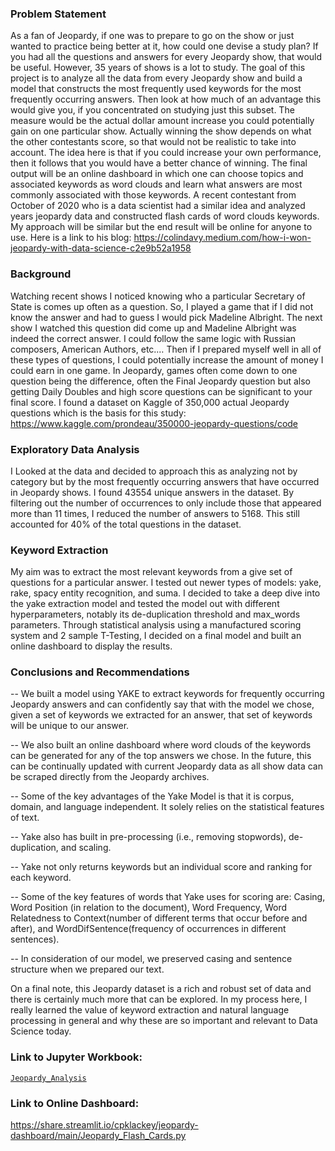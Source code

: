 ### Problem Statement

As a fan of Jeopardy, if one was to prepare to go on the show or just wanted to practice being better at it, how could one devise a study plan?
If you had all the questions and answers for every Jeopardy show, that would be useful. However, 35 years of shows is a lot to study. The goal of this project is to analyze all the data from every Jeopardy show and build a model that constructs the most frequently used keywords for the most frequently occurring answers. Then look at how much of an advantage this would give you, if you concentrated on studying just this subset.
The measure would be the actual dollar amount increase you could potentially gain on one particular show. Actually winning the show depends on what the other contestants score, so that would not be realistic to take into account. The idea here is that if you could increase your own performance, then it follows that you would have a better chance of winning.
The final output will be an online dashboard in which one can choose topics and associated keywords as word clouds and learn what answers are most commonly associated with those keywords.
A recent contestant from October of 2020 who is a data scientist had a similar idea and analyzed years jeopardy data and constructed flash cards of word clouds keywords. My approach will be similar but the end result will be online for anyone to use. Here is a link to his blog: https://colindavy.medium.com/how-i-won-jeopardy-with-data-science-c2e9b52a1958


### Background

Watching recent shows I noticed knowing who a particular Secretary of State is comes up often as a question. So, I played a game that if I did not know the answer and had to guess I would pick Madeline Albright. The next show I watched this question did come up and Madeline Albright was indeed the correct answer. I could follow the same logic with Russian composers, American Authors, etc.… Then if I prepared myself well in all of these types of questions, I could potentially increase the amount of money I could earn in one game.
In Jeopardy, games often come down to one question being the difference, often the Final Jeopardy question but also getting Daily Doubles and high score questions can be significant to your final score.
I found a dataset on Kaggle of 350,000 actual Jeopardy questions which is the basis for this study: https://www.kaggle.com/prondeau/350000-jeopardy-questions/code


### Exploratory Data Analysis

I Looked at the data and decided to approach this as analyzing not by category but by the most frequently occurring answers that have occurred in Jeopardy shows.
I found 43554 unique answers in the dataset.  By filtering out the number of occurrences to only include those that appeared more than 11 times, I reduced
the number of answers to 5168.  This still accounted for 40% of the total questions in the dataset.

### Keyword Extraction

My aim was to extract the most relevant keywords from a give set of questions for a particular answer.  I tested out newer types of models: yake, rake,
spacy entity recognition, and suma. I decided to take a deep dive into the yake extraction model and tested the model out with different hyperparameters,
notably its de-duplication threshold and max_words parameters.  Through statistical analysis using a manufactured scoring system and 2 sample T-Testing, I decided on a
final model and built an online dashboard to display the results.

### Conclusions and Recommendations

-- We built a model using YAKE to extract keywords for frequently occurring Jeopardy answers and can confidently say that with the model we chose, given a set of keywords we extracted for an answer, that set of keywords will be unique to our answer.

-- We also built an online dashboard where word clouds of the keywords can be generated for any of the top answers we chose. In the future, this can be continually updated with current Jeopardy data as all show data can be scraped directly from the Jeopardy archives.

-- Some of the key advantages of the Yake Model is that it is corpus, domain, and language independent. It solely relies on the statistical features of text.

-- Yake also has built in pre-processing (i.e., removing stopwords), de-duplication, and scaling.

-- Yake not only returns keywords but an individual score and ranking for each keyword.

-- Some of the key features of words that Yake uses for scoring are: Casing, Word Position (in relation to the document), Word Frequency, Word Relatedness to Context(number of different terms that occur before and after), and WordDifSentence(frequency of occurrences in different sentences).

-- In consideration of our model, we preserved casing and sentence structure when we prepared our text.

On a final note, this Jeopardy dataset is a rich and robust set of data and there is certainly much more that can be explored. In my process here, I really learned the value of keyword extraction and natural language processing in general and why these are so important and relevant to Data Science today.


### Link to Jupyter Workbook:

 [`Jeopardy_Analysis`](./Jeopardy.ipynb)


### Link to Online Dashboard:

https://share.streamlit.io/cpklackey/jeopardy-dashboard/main/Jeopardy_Flash_Cards.py
